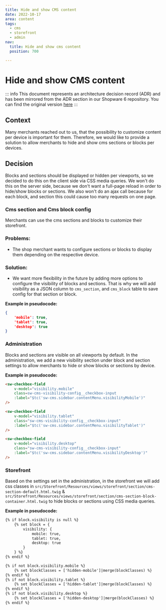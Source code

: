 ```yaml
---
title: Hide and show CMS content
date: 2022-10-17
area: content
tags:
  - cms
  - storefront
  - admin
nav:
  title: Hide and show cms content
  position: 700

---
```


# Hide and show CMS content

::: info
This document represents an architecture decision record (ADR) and has been mirrored from the ADR section in our Shopware 6 repository.
You can find the original version [here](https://github.com/shopware/platform/blob/trunk/adr/2022-10-17-hide-and-show-cms-content.md)
:::

## Context
Many merchants reached out to us, that the possibility to customize content per device is important for them. Therefore, we would like to provide a solution to allow merchants to hide and show cms sections or blocks per devices.

## Decision
Blocks and sections should be displayed or hidden per viewports, so we decided to do this on the client side via CSS media queries. We won't do this on the server side, because we don't want a full-page reload in order to hide/show blocks or sections. We also won't do an ajax call because for each block, and section this could cause too many requests on one page.

### Cms section and Cms block config
Merchants can use the cms sections and blocks to customize their storefront.

### Problems:
- The shop merchant wants to configure sections or blocks to display them depending on the respective device.

### Solution:
- We want more flexibility in the future by adding more options to configure the visibility of blocks and sections. That is why we will add visibility as a JSON column to `cms_section`, and `cms_block` table to save config for that section or block.

**Example in pseudocode:**

```json
{
    'mobile': true,
    'tablet': true,
    'desktop': true
}
```

### Administration
Blocks and sections are visible on all viewports by default. In the administration, we add a new visibility section under block and section settings to allow merchants to hide or show blocks or sections by device.

**Example in pseudocode:**

```html
<sw-checkbox-field
    v-model="visibility.mobile"
    class=sw-cms-visibility-config__checkbox-input
    :label="$tc('sw-cms.sidebar.contentMenu.visibilityMobile')"
/>

<sw-checkbox-field
    v-model="visibility.tablet"
    class="sw-cms-visibility-config__checkbox-input"
    :label="$tc('sw-cms.sidebar.contentMenu.visibilityTablet')"
/>

<sw-checkbox-field
    v-model="visibility.desktop"
    class="sw-cms-visibility-config__checkbox-input"
    :label="$tc('sw-cms.sidebar.contentMenu.visibilityDesktop')"
/>
```

### Storefront
Based on the settings set in the administration, in the storefront we will add css classes in `src/Storefront/Resources/views/storefront/section/cms-section-default.html.twig` & `src/Storefront/Resources/views/storefront/section/cms-section-block-container.html.twig` to hide blocks or sections using CSS media queries.

**Example in pseudocode:**

```html
{% if block.visibility is null %}
    {% set block = {
        visibility: {
            mobile: true,
            tablet: true,
            desktop: true
        }
    } %}
{% endif %}

{% if not block.visibility.mobile %}
    {% set blockClasses = ['hidden-mobile']|merge(blockClasses) %}
{% endif %}
{% if not block.visibility.tablet %}
    {% set blockClasses = ['hidden-tablet']|merge(blockClasses) %}
{% endif %}
{% if not block.visibility.desktop %}
    {% set blockClasses = ['hidden-desktop']|merge(blockClasses) %}
{% endif %}
```
